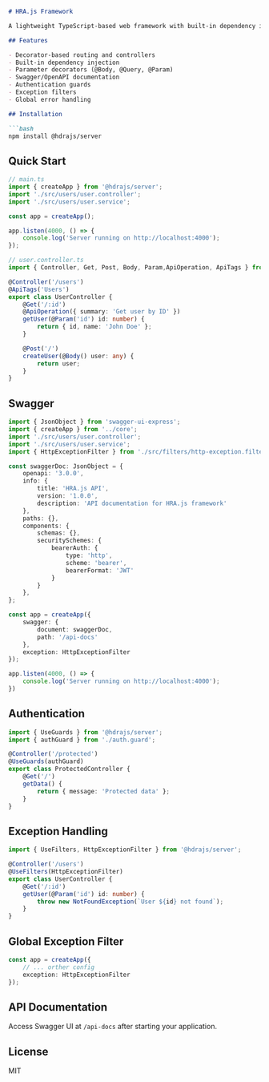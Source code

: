 ```markdown
# HRA.js Framework

A lightweight TypeScript-based web framework with built-in dependency injection, decorators, and Swagger support.

## Features

- Decorator-based routing and controllers
- Built-in dependency injection
- Parameter decorators (@Body, @Query, @Param)
- Swagger/OpenAPI documentation
- Authentication guards
- Exception filters
- Global error handling

## Installation

```bash
npm install @hdrajs/server
```

## Quick Start

```typescript
// main.ts
import { createApp } from '@hdrajs/server';
import './src/users/user.controller';
import './src/users/user.service';

const app = createApp();

app.listen(4000, () => {
    console.log('Server running on http://localhost:4000');
});
```

```typescript
// user.controller.ts
import { Controller, Get, Post, Body, Param,ApiOperation, ApiTags } from '@hdrajs/server';

@Controller('/users')
@ApiTags('Users')
export class UserController {
    @Get('/:id')
    @ApiOperation({ summary: 'Get user by ID' })
    getUser(@Param('id') id: number) {
        return { id, name: 'John Doe' };
    }

    @Post('/')
    createUser(@Body() user: any) {
        return user;
    }
}
```

## Swagger

```typescript
import { JsonObject } from 'swagger-ui-express';
import { createApp } from '../core';
import './src/users/user.controller';
import './src/users/user.service';
import { HttpExceptionFilter } from './src/filters/http-exception.filter';

const swaggerDoc: JsonObject = {
    openapi: '3.0.0',
    info: {
        title: 'HRA.js API',
        version: '1.0.0',
        description: 'API documentation for HRA.js framework'
    },
    paths: {},
    components: {
        schemas: {},
        securitySchemes: {
            bearerAuth: {
                type: 'http',
                scheme: 'bearer',
                bearerFormat: 'JWT'
            }
        }
    },
};

const app = createApp({
    swagger: {
        document: swaggerDoc,
        path: '/api-docs'
    },
    exception: HttpExceptionFilter
});

app.listen(4000, () => {
    console.log('Server running on http://localhost:4000');
})
```

## Authentication

```typescript
import { UseGuards } from '@hdrajs/server';
import { authGuard } from './auth.guard';

@Controller('/protected')
@UseGuards(authGuard)
export class ProtectedController {
    @Get('/')
    getData() {
        return { message: 'Protected data' };
    }
}
```

## Exception Handling

```typescript
import { UseFilters, HttpExceptionFilter } from '@hdrajs/server';

@Controller('/users')
@UseFilters(HttpExceptionFilter)
export class UserController {
    @Get('/:id')
    getUser(@Param('id') id: number) {
        throw new NotFoundException(`User ${id} not found`);
    }
}
```

## Global Exception Filter

```typescript
const app = createApp({
    // ... orther config
    exception: HttpExceptionFilter
});
```

## API Documentation

Access Swagger UI at `/api-docs` after starting your application.

## License

MIT
```